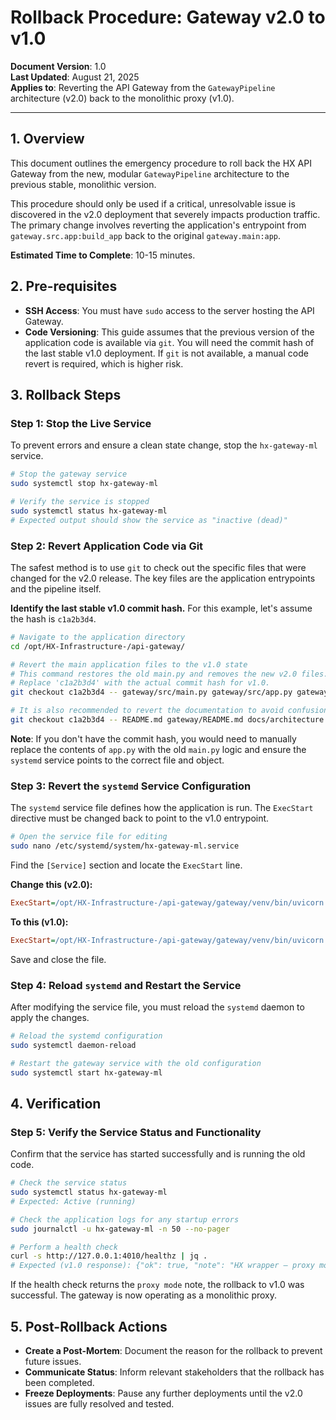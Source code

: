 # Rollback Procedure: Gateway v2.0 to v1.0

**Document Version**: 1.0  
**Last Updated**: August 21, 2025  
**Applies to**: Reverting the API Gateway from the `GatewayPipeline` architecture (v2.0) back to the monolithic proxy (v1.0).

---

## 1. Overview

This document outlines the emergency procedure to roll back the HX API Gateway from the new, modular `GatewayPipeline` architecture to the previous stable, monolithic version.

This procedure should only be used if a critical, unresolvable issue is discovered in the v2.0 deployment that severely impacts production traffic. The primary change involves reverting the application's entrypoint from `gateway.src.app:build_app` back to the original `gateway.main:app`.

**Estimated Time to Complete**: 10-15 minutes.

## 2. Pre-requisites

- **SSH Access**: You must have `sudo` access to the server hosting the API Gateway.
- **Code Versioning**: This guide assumes that the previous version of the application code is available via `git`. You will need the commit hash of the last stable v1.0 deployment. If `git` is not available, a manual code revert is required, which is higher risk.

## 3. Rollback Steps

### Step 1: Stop the Live Service

To prevent errors and ensure a clean state change, stop the `hx-gateway-ml` service.

```bash
# Stop the gateway service
sudo systemctl stop hx-gateway-ml

# Verify the service is stopped
sudo systemctl status hx-gateway-ml
# Expected output should show the service as "inactive (dead)"
```

### Step 2: Revert Application Code via Git

The safest method is to use `git` to check out the specific files that were changed for the v2.0 release. The key files are the application entrypoints and the pipeline itself.

**Identify the last stable v1.0 commit hash.** For this example, let's assume the hash is `c1a2b3d4`.

```bash
# Navigate to the application directory
cd /opt/HX-Infrastructure-/api-gateway/

# Revert the main application files to the v1.0 state
# This command restores the old main.py and removes the new v2.0 files.
# Replace 'c1a2b3d4' with the actual commit hash for v1.0.
git checkout c1a2b3d4 -- gateway/src/main.py gateway/src/app.py gateway/src/gateway_pipeline.py gateway/src/middlewares/

# It is also recommended to revert the documentation to avoid confusion
git checkout c1a2b3d4 -- README.md gateway/README.md docs/architecture.md
```
**Note**: If you don't have the commit hash, you would need to manually replace the contents of `app.py` with the old `main.py` logic and ensure the `systemd` service points to the correct file and object.

### Step 3: Revert the `systemd` Service Configuration

The `systemd` service file defines how the application is run. The `ExecStart` directive must be changed back to point to the v1.0 entrypoint.

```bash
# Open the service file for editing
sudo nano /etc/systemd/system/hx-gateway-ml.service
```

Find the `[Service]` section and locate the `ExecStart` line.

**Change this (v2.0):**
```ini
ExecStart=/opt/HX-Infrastructure-/api-gateway/gateway/venv/bin/uvicorn gateway.src.app:build_app --factory --host 0.0.0.0 --port 4010 --root-path /opt/HX-Infrastructure-/api-gateway
```

**To this (v1.0):**
```ini
ExecStart=/opt/HX-Infrastructure-/api-gateway/gateway/venv/bin/uvicorn gateway.main:app --host 0.0.0.0 --port 4010 --root-path /opt/HX-Infrastructure-/api-gateway
```
Save and close the file.

### Step 4: Reload `systemd` and Restart the Service

After modifying the service file, you must reload the `systemd` daemon to apply the changes.

```bash
# Reload the systemd configuration
sudo systemctl daemon-reload

# Restart the gateway service with the old configuration
sudo systemctl start hx-gateway-ml
```

## 4. Verification

### Step 5: Verify the Service Status and Functionality

Confirm that the service has started successfully and is running the old code.

```bash
# Check the service status
sudo systemctl status hx-gateway-ml
# Expected: Active (running)

# Check the application logs for any startup errors
sudo journalctl -u hx-gateway-ml -n 50 --no-pager

# Perform a health check
curl -s http://127.0.0.1:4010/healthz | jq .
# Expected (v1.0 response): {"ok": true, "note": "HX wrapper – proxy mode"}
```

If the health check returns the `proxy mode` note, the rollback to v1.0 was successful. The gateway is now operating as a monolithic proxy.

## 5. Post-Rollback Actions

- **Create a Post-Mortem**: Document the reason for the rollback to prevent future issues.
- **Communicate Status**: Inform relevant stakeholders that the rollback has been completed.
- **Freeze Deployments**: Pause any further deployments until the v2.0 issues are fully resolved and tested.
